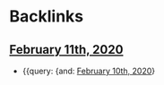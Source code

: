 
# Backlinks
## [February 11th, 2020](<February 11th, 2020.md>)
- {{query: {and: [February 10th, 2020](<February 10th, 2020.md>)}

